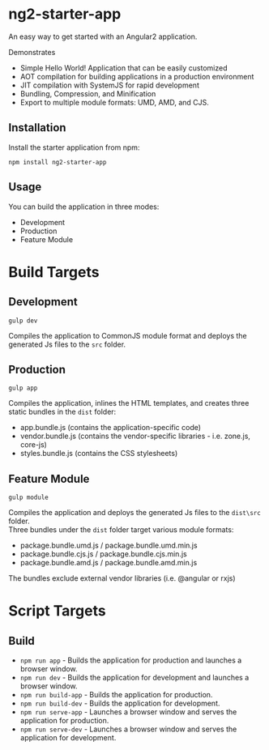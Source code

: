 # ng2-starter-app

An easy way to get started with an Angular2 application.

Demonstrates
* Simple Hello World! Application that can be easily customized
* AOT compilation for building applications in a production environment
* JIT compilation with SystemJS for rapid development
* Bundling, Compression, and Minification
* Export to multiple module formats: UMD, AMD, and CJS.

## Installation
Install the starter application from npm: 

`npm install ng2-starter-app`

## Usage
You can build the application in three modes: 
* Development
* Production
* Feature Module

# Build Targets
## Development
`gulp dev`
 
 Compiles the application to CommonJS module format and deploys the generated Js files to the `src` folder.

## Production
`gulp app`

Compiles the application, inlines the HTML templates, and creates three static bundles in the `dist` folder:

* app.bundle.js  (contains the application-specific code)
* vendor.bundle.js (contains the vendor-specific libraries - i.e. zone.js, core-js)
* styles.bundle.js (contains the CSS stylesheets)

## Feature Module 
`gulp module`

Compiles the application and deploys the generated Js files to the `dist\src` folder.  
Three bundles under the `dist` folder target various module formats:
* package.bundle.umd.js / package.bundle.umd.min.js
* package.bundle.cjs.js / package.bundle.cjs.min.js
* package.bundle.amd.js / package.bundle.amd.min.js

The bundles exclude external vendor libraries (i.e. @angular or rxjs)

# Script Targets
## Build
* `npm run app` - Builds the application for production and launches a browser window.
* `npm run dev` - Builds the application for development and launches a browser window.
* `npm run build-app` - Builds the application for production.
* `npm run build-dev` - Builds the application for development.
* `npm run serve-app` - Launches a browser window and serves the application for production.
* `npm run serve-dev` - Launches a browser window and serves the application for development.
